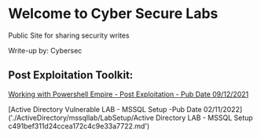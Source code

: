 # Welcome to Cyber Secure Labs

Public Site for sharing security writes

Write-up by: Cybersec

## Post Exploitation Toolkit:

[Working with Powershell Empire - Post Exploitation - Pub Date 09/12/2021](./README_.md)

[Active Directory Vulnerable LAB - MSSQL Setup -Pub Date 02/11/2022]('./ActiveDirectory/mssqllab/LabSetup/Active Directory LAB - MSSQL Setup c491bef311d24ccea172c4c9e33a7722.md')


